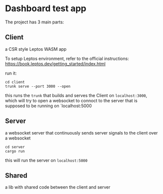 # Dashboard test app

The project has 3 main parts:

## Client
a CSR style Leptos WASM app

To setup Leptos environment, refer to the official instructions: https://book.leptos.dev/getting_started/index.html

run it:
```
cd client
trunk serve --port 3000 --open
```
this runs the `trunk` that builds and serves the Client on `localhost:3000`, which will try to open a websocket to connoct to the server that is supposed to be running on `localhost:5000

## Server
a websocket server that continuously sends server signals to the client over a websocket

```
cd server
cargo run
```
this will run the server on `localhost:5000`

## Shared
a lib with shared code between the client and server